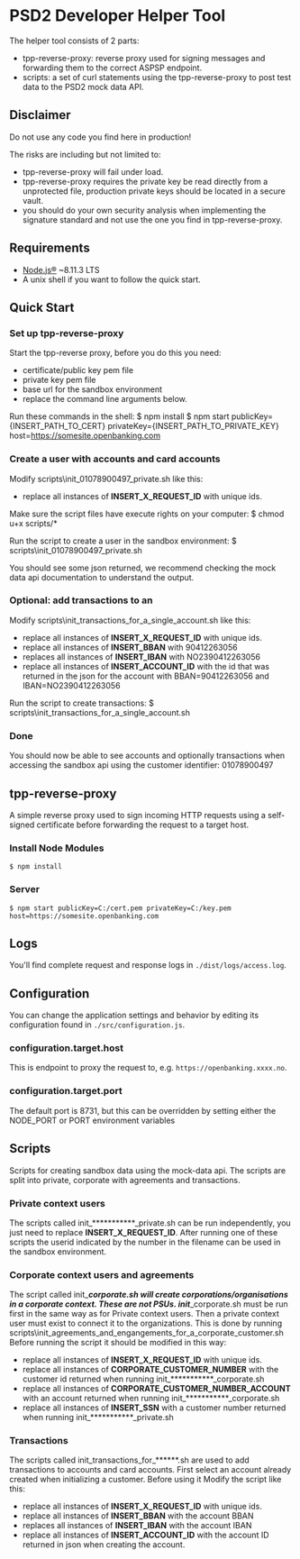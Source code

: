 # PSD2 Developer Helper Tool
The helper tool consists of 2 parts:

* tpp-reverse-proxy: reverse proxy used for signing messages and forwarding them to the correct ASPSP endpoint. 
* scripts: a set of curl statements using the tpp-reverse-proxy to post test data to the PSD2 mock data API.

## Disclaimer
Do not use any code you find here in production!

The risks are including but not limited to:
* tpp-reverse-proxy will fail under load.
* tpp-reverse-proxy requires the private key be read directly from a unprotected file, production private keys should be located in a secure vault.
* you should do your own security analysis when implementing the signature standard and not use the one you find in tpp-reverse-proxy.


## Requirements
* [Node.js®](https://nodejs.org/en/) ~8.11.3 LTS
* A unix shell if you want to follow the quick start.


## Quick Start

### Set up tpp-reverse-proxy
Start the tpp-reverse proxy, before you do this you need:
* certificate/public key pem file
* private key pem file
* base url for the sandbox environment 
* replace the command line arguments below.

Run these commands in the shell:
    $ npm install
    $ npm start publicKey={INSERT_PATH_TO_CERT} privateKey={INSERT_PATH_TO_PRIVATE_KEY} host=https://somesite.openbanking.com


### Create a user with accounts and card accounts
Modify scripts\init_01078900497_private.sh like this:
* replace all instances of __INSERT_X_REQUEST_ID__ with unique ids.

Make sure the script files have execute rights on your computer:
    $ chmod u+x scripts/*

Run the script to create a user in the sandbox environment:
    $ scripts\init_01078900497_private.sh

You should see some json returned, we recommend checking the mock data api documentation to understand the output.

### Optional: add transactions to an

Modify scripts\init_transactions_for_a_single_account.sh like this:
* replace all instances of __INSERT_X_REQUEST_ID__ with unique ids.
* replace all instances of __INSERT_BBAN__ with 90412263056
* replaces all instances of __INSERT_IBAN__ with NO2390412263056
* replace all instances of __INSERT_ACCOUNT_ID__ with the id that was returned in the json for the account with BBAN=90412263056 and IBAN=NO2390412263056

Run the script to create transactions:
    $ scripts\init_transactions_for_a_single_account.sh

### Done
You should now be able to see accounts and optionally transactions when accessing the sandbox api using the customer identifier: 01078900497


## tpp-reverse-proxy

A simple reverse proxy used to sign incoming HTTP requests using a self-signed certificate before forwarding the request to a target host.

### Install Node Modules
    $ npm install

### Server
    $ npm start publicKey=C:/cert.pem privateKey=C:/key.pem host=https://somesite.openbanking.com

## Logs

You'll find complete request and response logs in `./dist/logs/access.log`.

## Configuration

You can change the application settings and behavior by editing its configuration found in `./src/configuration.js`.

### configuration.target.host

This is endpoint to proxy the request to, e.g. `https://openbanking.xxxx.no`.

### configuration.target.port

The default port is 8731, but this can be overridden by setting either the NODE_PORT or PORT environment variables


## Scripts

Scripts for creating sandbox data using the mock-data api. The scripts are split into private, corporate with agreements and transactions.

### Private context users
The scripts called init_***********_private.sh can be run independently, you just need to replace __INSERT_X_REQUEST_ID__.
After running one of these scripts the userid indicated by the number in the filename can be used in the sandbox environment.

### Corporate context users and agreements
The script called init_***********_corporate.sh will create corporations/organisations in a corporate context. These are not PSUs.
init_***********_corporate.sh must be run first in the same way as for Private context users.
Then a private context user must exist to connect it to the organizations.
This is done by running  scripts\init_agreements_and_engangements_for_a_corporate_customer.sh 
Before running the script it should be modified in this way:
* replace all instances of __INSERT_X_REQUEST_ID__ with unique ids.
* replace all instances of __CORPORATE_CUSTOMER_NUMBER__ with the customer id returned when running init_***********_corporate.sh
* replace all instances of __CORPORATE_CUSTOMER_NUMBER_ACCOUNT__ with an account returned when running init_***********_corporate.sh
* replace all instances of __INSERT_SSN__ with a customer number returned when running init_***********_private.sh

### Transactions
The scripts called init_transactions_for_******.sh are used to add transactions to accounts and card accounts. 
First select an account already created when initializing a customer.
Before using it Modify the script like this:
* replace all instances of __INSERT_X_REQUEST_ID__ with unique ids.
* replace all instances of __INSERT_BBAN__ with the account BBAN
* replaces all instances of __INSERT_IBAN__ with the account IBAN
* replace all instances of __INSERT_ACCOUNT_ID__ with the account ID returned in json when creating the account.


